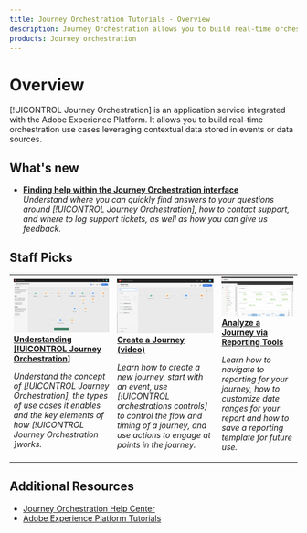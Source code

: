 ```yaml
---
title: Journey Orchestration Tutorials - Overview
description: Journey Orchestration allows you to build real-time orchestration use cases leveraging contextual data stored in events or data sources
products: Journey orchestration
---
```


# Overview

[!UICONTROL Journey Orchestration] is an application service integrated with the Adobe Experience Platform. It allows you to build real-time orchestration use cases leveraging contextual data stored in events or data sources.

## What's new

* **[Finding help within the Journey Orchestration interface](/help/how-to-find-help-with-journey-orchestration.md)**
    <br>
    *Understand where you can quickly find answers to your questions around [!UICONTROL Journey Orchestration], how to contact support, and where to log support tickets, as well as how you can give us feedback.*


## Staff Picks

<table>
<tr>
  <td>
    <a href="./introduction.md"> 
      <img alt="Understanding Journey Orchestration" src="./assets/journey-orchestration-example.png"/>
    </a>
    <div>
      <a href="./communication-channels/email/profile-substitution.md">
    <strong>Understanding [!UICONTROL Journey Orchestration]</strong>
    </a>
    </div>
    <p>
    <em>Understand the concept of [!UICONTROL Journey Orchestration], the types of use cases it enables and the key elements of how [!UICONTROL Journey Orchestration ]works.</em>
    <p>
  </td>
  <td>
    <a href="./create-a-journey.md">
        <img alt="Create a Journey (video)" src="../help/assets/journey34.png"/>
    </a>
    <div>
      <a href="./create-a-journey.md">
    <strong>Create a Journey (video)</strong>
    </a>
    </div>
    <p>
    <em>Learn how to create a new journey, start with an event, use [!UICONTROL orchestrations controls] to control the flow and timing of a journey, and use actions to engage at points in the journey.</em>
    <p>
  </td>
  <td>
   <a href="./reporting.md">
      <img alt="Analyze a Journey via Reporting Tools" src="./assets/dynamic_report_journey_8.png" />
    </a>
    <div>
      <a href="./reporting.md">
    <strong>Analyze a Journey via Reporting Tools</strong>
    </a>
    </div>
    <p>
    <em>Learn how to navigate to reporting for your journey, how to customize date ranges for your report and how to save a reporting template for future use. </em>
    <p>
  </td>
</tr>
</table>

## Additional Resources

* [Journey Orchestration Help Center](https://docs.adobe.com/content/help/en/journeys/using/journey-orchestration-home.html)
* [Adobe Experience Platform Tutorials](https://docs.adobe.com/content/help/en/platform-learn/tutorials/overview.html)
  
